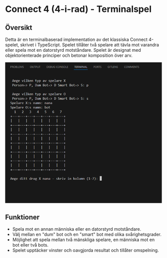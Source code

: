# Connect 4 (4-i-rad) - Terminalspel

## Översikt

Detta är en terminalbaserad implementation av det klassiska Connect 4-spelet, skrivet i TypeScript. Spelet tillåter två spelare att tävla mot varandra eller spela mot en datorstyrd motståndare. Spelet är designat med objektorienterade principer och betonar komposition över arv.

![Connect 4 Spel Skärmdump](./assests/images/connect4-game.png)

## Funktioner

- Spela mot en annan människa eller en datorstyrd motståndare.
- Välj mellan en "dum" bot och en "smart" bot med olika svårighetsgrader.
- Möjlighet att spela mellan två mänskliga spelare, en människa mot en bot eller två bots.
- Spelet upptäcker vinster och oavgjorda resultat och tillåter omspelning.
